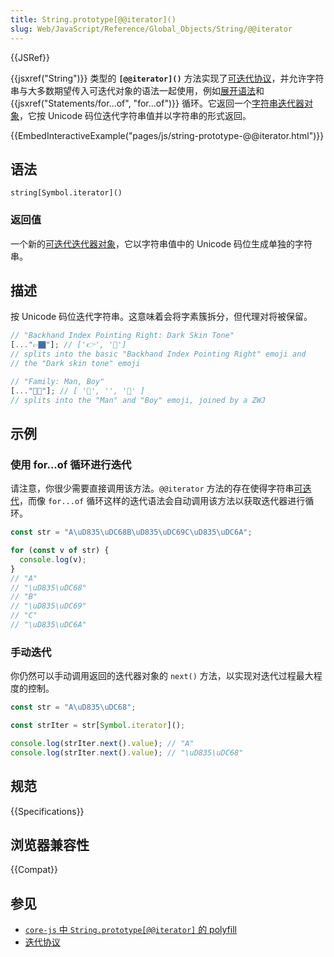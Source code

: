 ```yaml
---
title: String.prototype[@@iterator]()
slug: Web/JavaScript/Reference/Global_Objects/String/@@iterator
---
```


{{JSRef}}

{{jsxref("String")}} 类型的 **`[@@iterator]()`** 方法实现了[可迭代协议](/zh-CN/docs/Web/JavaScript/Reference/Iteration_protocols)，并允许字符串与大多数期望传入可迭代对象的语法一起使用，例如[展开语法](/zh-CN/docs/Web/JavaScript/Reference/Operators/Spread_syntax)和 {{jsxref("Statements/for...of", "for...of")}} 循环。它返回一个[字符串迭代器对象](/zh-CN/docs/Web/JavaScript/Reference/Global_Objects/Iterator)，它按 Unicode 码位迭代字符串值并以字符串的形式返回。

{{EmbedInteractiveExample("pages/js/string-prototype-@@iterator.html")}}

## 语法

```js-nolint
string[Symbol.iterator]()
```

### 返回值

一个新的[可迭代迭代器对象](/zh-CN/docs/Web/JavaScript/Reference/Global_Objects/Iterator)，它以字符串值中的 Unicode 码位生成单独的字符串。

## 描述

按 Unicode 码位迭代字符串。这意味着会将字素簇拆分，但代理对将被保留。

```js
// "Backhand Index Pointing Right: Dark Skin Tone"
[..."👉🏿"]; // ['👉', '🏿']
// splits into the basic "Backhand Index Pointing Right" emoji and
// the "Dark skin tone" emoji

// "Family: Man, Boy"
[..."👨‍👦"]; // [ '👨', '‍', '👦' ]
// splits into the "Man" and "Boy" emoji, joined by a ZWJ
```

## 示例

### 使用 for...of 循环进行迭代

请注意，你很少需要直接调用该方法。`@@iterator` 方法的存在使得字符串[可迭代](/zh-CN/docs/Web/JavaScript/Reference/Iteration_protocols#可迭代协议)，而像 `for...of` 循环这样的迭代语法会自动调用该方法以获取迭代器进行循环。

```js
const str = "A\uD835\uDC68B\uD835\uDC69C\uD835\uDC6A";

for (const v of str) {
  console.log(v);
}
// "A"
// "\uD835\uDC68"
// "B"
// "\uD835\uDC69"
// "C"
// "\uD835\uDC6A"
```

### 手动迭代

你仍然可以手动调用返回的迭代器对象的 `next()` 方法，以实现对迭代过程最大程度的控制。

```js
const str = "A\uD835\uDC68";

const strIter = str[Symbol.iterator]();

console.log(strIter.next().value); // "A"
console.log(strIter.next().value); // "\uD835\uDC68"
```

## 规范

{{Specifications}}

## 浏览器兼容性

{{Compat}}

## 参见

- [`core-js` 中 `String.prototype[@@iterator]` 的 polyfill](https://github.com/zloirock/core-js#ecmascript-string-and-regexp)
- [迭代协议](/zh-CN/docs/Web/JavaScript/Reference/Iteration_protocols)
